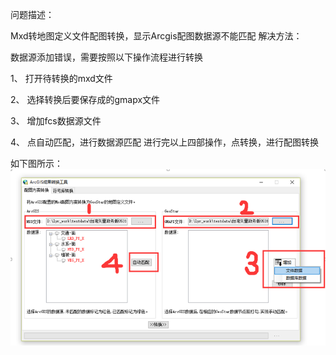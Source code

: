 问题描述：

Mxd转地图定义文件配图转换，显示Arcgis配图数据源不能匹配
解决方法：

数据源添加错误，需要按照以下操作流程进行转换

1、	打开待转换的mxd文件

2、	选择转换后要保存成的gmapx文件

3、	增加fcs数据源文件

4、	点自动匹配，进行数据源匹配
进行完以上四部操作，点转换，进行配图转换


如下图所示：
![](pic/1.png)